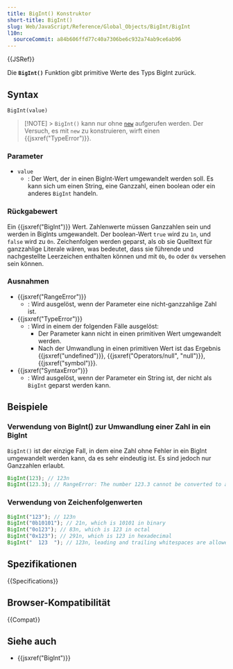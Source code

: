 ```yaml
---
title: BigInt() Konstruktor
short-title: BigInt()
slug: Web/JavaScript/Reference/Global_Objects/BigInt/BigInt
l10n:
  sourceCommit: a84b606ffd77c40a7306be6c932a74ab9ce6ab96
---
```


{{JSRef}}

Die **`BigInt()`** Funktion gibt primitive Werte des Typs BigInt zurück.

## Syntax

```js-nolint
BigInt(value)
```

> [!NOTE] > `BigInt()` kann nur ohne [`new`](/de/docs/Web/JavaScript/Reference/Operators/new) aufgerufen werden. Der Versuch, es mit `new` zu konstruieren, wirft einen {{jsxref("TypeError")}}.

### Parameter

- `value`
  - : Der Wert, der in einen BigInt-Wert umgewandelt werden soll. Es kann sich um einen String, eine Ganzzahl, einen boolean oder ein anderes `BigInt` handeln.

### Rückgabewert

Ein {{jsxref("BigInt")}} Wert. Zahlenwerte müssen Ganzzahlen sein und werden in BigInts umgewandelt. Der boolean-Wert `true` wird zu `1n`, und `false` wird zu `0n`. Zeichenfolgen werden geparst, als ob sie Quelltext für ganzzahlige Literale wären, was bedeutet, dass sie führende und nachgestellte Leerzeichen enthalten können und mit `0b`, `0o` oder `0x` versehen sein können.

### Ausnahmen

- {{jsxref("RangeError")}}
  - : Wird ausgelöst, wenn der Parameter eine nicht-ganzzahlige Zahl ist.
- {{jsxref("TypeError")}}
  - : Wird in einem der folgenden Fälle ausgelöst:
    - Der Parameter kann nicht in einen primitiven Wert umgewandelt werden.
    - Nach der Umwandlung in einen primitiven Wert ist das Ergebnis {{jsxref("undefined")}}, {{jsxref("Operators/null", "null")}}, {{jsxref("symbol")}}.
- {{jsxref("SyntaxError")}}
  - : Wird ausgelöst, wenn der Parameter ein String ist, der nicht als `BigInt` geparst werden kann.

## Beispiele

### Verwendung von BigInt() zur Umwandlung einer Zahl in ein BigInt

`BigInt()` ist der einzige Fall, in dem eine Zahl ohne Fehler in ein BigInt umgewandelt werden kann, da es sehr eindeutig ist. Es sind jedoch nur Ganzzahlen erlaubt.

```js
BigInt(123); // 123n
BigInt(123.3); // RangeError: The number 123.3 cannot be converted to a BigInt because it is not an integer
```

### Verwendung von Zeichenfolgenwerten

```js
BigInt("123"); // 123n
BigInt("0b10101"); // 21n, which is 10101 in binary
BigInt("0o123"); // 83n, which is 123 in octal
BigInt("0x123"); // 291n, which is 123 in hexadecimal
BigInt("  123  "); // 123n, leading and trailing whitespaces are allowed
```

## Spezifikationen

{{Specifications}}

## Browser-Kompatibilität

{{Compat}}

## Siehe auch

- {{jsxref("BigInt")}}
